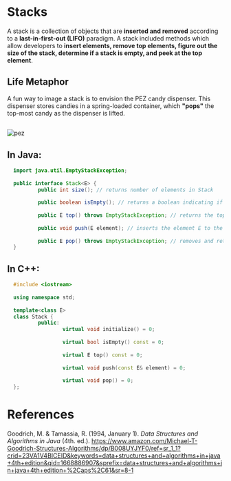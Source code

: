 # Stacks

A stack is a collection of objects that are **inserted and removed** according to a **last-in-first-out (LIFO)** paradigm. A stack included methods which allow 
developers to **insert elements, remove top elements, figure out the size of the stack, determine if a stack is empty, and peek at the top element**.  


## Life Metaphor 
A fun way to image a stack is to envision the PEZ candy dispenser. This dispenser stores candies in a spring-loaded 
container, which **"pops"** the top-most candy as the dispenser is lifted. 

## 
![pez](https://user-images.githubusercontent.com/109105989/202872237-474f6b2c-1aa5-481b-9f84-d94d4355e212.png)


## In Java: 
```java 
  import java.util.EmptyStackException;
  
  public interface Stack<E> {
          public int size(); // returns number of elements in Stack 
  
          public boolean isEmpty(); // returns a boolean indicating if the Stack is empty 
  
          public E top() throws EmptyStackException; // returns the top element of the stack, and throws error if Stack is empty   
          
          public void push(E element); // inserts the element E to the top of the Stack
  
          public E pop() throws EmptyStackException; // removes and returns top element of Stack, and throws error if Stack is emtpy                                                                                                                                                       
  }                                                
``` 

## In C++: 
```cpp 
  #include <iostream>
  
  using namespace std;
  
  template<class E>
  class Stack {   
          public:
                  virtual void initialize() = 0;                                          
                                                                                          
                  virtual bool isEmpty() const = 0;                                       
                                                                                          
                  virtual E top() const = 0;                                              
                                                                                          
                  virtual void push(const E& element) = 0;
  
                  virtual void pop() = 0; 
  };     
```


# References 
Goodrich, M. & Tamassia, R. (1994, January 1). *Data Structures and Algorithms in Java* (4th. ed.). <https://www.amazon.com/Michael-T-Goodrich-Structures-Algorithms/dp/B008UYJYF0/ref=sr_1_1?crid=23VA1V4BICEID&keywords=data+structures+and+algorithms+in+java+4th+edition&qid=1668886907&sprefix=data+structures+and+algorithms+in+java+4th+edition+%2Caps%2C61&sr=8-1>
